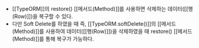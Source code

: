 - [[TypeORM]]의 restore() [[메서드(Method)]]를 사용하면 삭제하는 데이터([[행(Row)]])을 복구할 수 있다.
- 다만 Soft Delete를 하였을 때 즉, [[TypeORM.softDelete()]]의 [[메서드(Method)]]를 사용하여 데이터([[행(Row)]])을 삭제하였을 때 restore() [[메서드(Method)]]를 통해 복구가 가능하다.